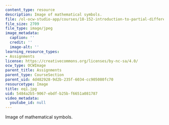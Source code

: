 ```yaml
---
content_type: resource
description: Image of mathematical symbols.
file: /ol-ocw-studio-app/courses/18-152-introduction-to-partial-differential-equations-fall-2005/5484a2b59067ebdfb25bf6651a081787_eq1.jpg
file_size: 2709
file_type: image/jpeg
image_metadata:
  caption: ''
  credit: ''
  image-alt: ''
learning_resource_types:
- Assignments
license: https://creativecommons.org/licenses/by-nc-sa/4.0/
ocw_type: OCWImage
parent_title: Assignments
parent_type: CourseSection
parent_uid: 4d482928-9d2b-235f-6034-cc905080fc70
resourcetype: Image
title: eq1.jpg
uid: 5484a2b5-9067-ebdf-b25b-f6651a081787
video_metadata:
  youtube_id: null
---
```

Image of mathematical symbols.
